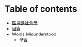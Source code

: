# Table of contents

* [區塊鏈社會學](README.md)
* [目錄](mu-lu.md)
* [Words Misunderstood](words-misunderstood/README.md)
  * [學習](words-misunderstood/xue-xi.md)


